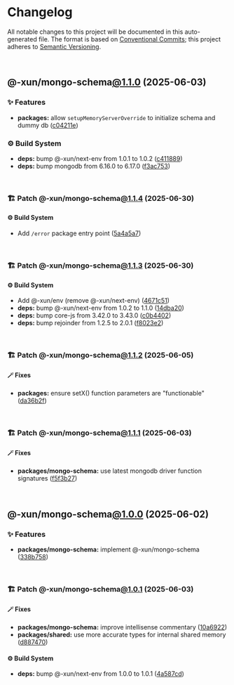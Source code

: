 # Changelog

All notable changes to this project will be documented in this auto-generated
file. The format is based on [Conventional Commits][1];
this project adheres to [Semantic Versioning][2].

<br />

## @-xun/mongo-schema[@1.1.0][3] (2025-06-03)

### ✨ Features

- **packages:** allow `setupMemoryServerOverride` to initialize schema and dummy db ([c04211e][4])

### ⚙️ Build System

- **deps:** bump @-xun/next-env from 1.0.1 to 1.0.2 ([c411889][5])
- **deps:** bump mongodb from 6.16.0 to 6.17.0 ([f3ac753][6])

<br />

### 🏗️ Patch @-xun/mongo-schema[@1.1.4][7] (2025-06-30)

#### ⚙️ Build System

- Add `/error` package entry point ([5a4a5a7][8])

<br />

### 🏗️ Patch @-xun/mongo-schema[@1.1.3][9] (2025-06-30)

#### ⚙️ Build System

- Add @-xun/env (remove @-xun/next-env) ([4671c51][10])
- **deps:** bump @-xun/next-env from 1.0.2 to 1.1.0 ([14dba20][11])
- **deps:** bump core-js from 3.42.0 to 3.43.0 ([c0b4402][12])
- **deps:** bump rejoinder from 1.2.5 to 2.0.1 ([f8023e2][13])

<br />

### 🏗️ Patch @-xun/mongo-schema[@1.1.2][14] (2025-06-05)

#### 🪄 Fixes

- **packages:** ensure setX() function parameters are "functionable" ([da36b2f][15])

<br />

### 🏗️ Patch @-xun/mongo-schema[@1.1.1][16] (2025-06-03)

#### 🪄 Fixes

- **packages/mongo-schema:** use latest mongodb driver function signatures ([f5f3b27][17])

<br />

## @-xun/mongo-schema[@1.0.0][18] (2025-06-02)

### ✨ Features

- **packages/mongo-schema:** implement @-xun/mongo-schema ([338b758][19])

<br />

### 🏗️ Patch @-xun/mongo-schema[@1.0.1][20] (2025-06-03)

#### 🪄 Fixes

- **packages/mongo-schema:** improve intellisense commentary ([10a6922][21])
- **packages/shared:** use more accurate types for internal shared memory ([d887470][22])

#### ⚙️ Build System

- **deps:** bump @-xun/next-env from 1.0.0 to 1.0.1 ([4a587cd][23])

[1]: https://conventionalcommits.org
[2]: https://semver.org
[3]: https://github.com/Xunnamius/mongo-utils/compare/@-xun/mongo-schema@1.0.1...@-xun/mongo-schema@1.1.0
[4]: https://github.com/Xunnamius/mongo-utils/commit/c04211e3ff9f2d1a4c7292b600a0f079f7e77b3b
[5]: https://github.com/Xunnamius/mongo-utils/commit/c411889e6bc1bc42c347d505d86434013eb60eac
[6]: https://github.com/Xunnamius/mongo-utils/commit/f3ac7538c9d98c963f8b94b760fb0249c5ceefee
[7]: https://github.com/Xunnamius/mongo-utils/compare/@-xun/mongo-schema@1.1.3...@-xun/mongo-schema@1.1.4
[8]: https://github.com/Xunnamius/mongo-utils/commit/5a4a5a72ee127a824372b4175e7a7f6ab5a03af4
[9]: https://github.com/Xunnamius/mongo-utils/compare/@-xun/mongo-schema@1.1.2...@-xun/mongo-schema@1.1.3
[10]: https://github.com/Xunnamius/mongo-utils/commit/4671c51e0b154b368b76cc65445cc8fa8f242dc2
[11]: https://github.com/Xunnamius/mongo-utils/commit/14dba2047cb280667e5902ca6c6377d1cc5dfaa4
[12]: https://github.com/Xunnamius/mongo-utils/commit/c0b440267624a18e821749d4fbafcfb436f02792
[13]: https://github.com/Xunnamius/mongo-utils/commit/f8023e27de9fd60ad3bd8b856b821cfac351e1d7
[14]: https://github.com/Xunnamius/mongo-utils/compare/@-xun/mongo-schema@1.1.1...@-xun/mongo-schema@1.1.2
[15]: https://github.com/Xunnamius/mongo-utils/commit/da36b2f7ed743ec7d8e66e842457ff4af33ae36e
[16]: https://github.com/Xunnamius/mongo-utils/compare/@-xun/mongo-schema@1.1.0...@-xun/mongo-schema@1.1.1
[17]: https://github.com/Xunnamius/mongo-utils/commit/f5f3b27be3f13bbf8e30e4951460221006daa66a
[18]: https://github.com/Xunnamius/mongo-utils/compare/338b7589e5e51031f1d3bb7a988f4892cb8fc0ef...@-xun/mongo-schema@1.0.0
[19]: https://github.com/Xunnamius/mongo-utils/commit/338b7589e5e51031f1d3bb7a988f4892cb8fc0ef
[20]: https://github.com/Xunnamius/mongo-utils/compare/@-xun/mongo-schema@1.0.0...@-xun/mongo-schema@1.0.1
[21]: https://github.com/Xunnamius/mongo-utils/commit/10a69221eb15a2b2f017f7fcdeb3a1b2072fa1f6
[22]: https://github.com/Xunnamius/mongo-utils/commit/d887470e11c12850d2375d4c5c93bcc22682bb96
[23]: https://github.com/Xunnamius/mongo-utils/commit/4a587cdf0b096474447ef4fa322e494156132126
